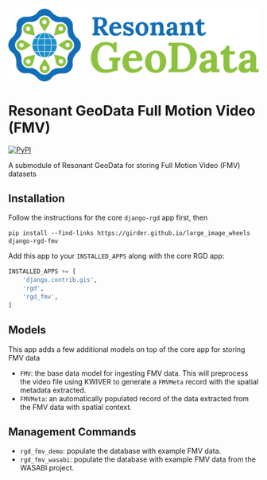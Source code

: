 [![logo](https://raw.githubusercontent.com/ResonantGeoData/ResonantGeoData/main/logos/RGD_Logo.png)](https://github.com/ResonantGeoData/ResonantGeoData/)

# Resonant GeoData Full Motion Video (FMV)

[![PyPI](https://img.shields.io/pypi/v/django-rgd-fmv.svg?logo=python&logoColor=white)](https://pypi.org/project/django-rgd-fmv/)

A submodule of Resonant GeoData for storing Full Motion Video (FMV) datasets


## Installation

Follow the instructions for the core `django-rgd` app first, then

```
pip install --find-links https://girder.github.io/large_image_wheels django-rgd-fmv
```

Add this app to your `INSTALLED_APPS` along with the core RGD app:

```py
INSTALLED_APPS += [
    'django.contrib.gis',
    'rgd',
    'rgd_fmv',
]
```


## Models

This app adds a few additional models on top of the core app for storing FMV data

- `FMV`: the base data model for ingesting FMV data. This will preprocess the video file using KWIVER to generate a `FMVMeta` record with the spatial metadata extracted.
- `FMVMeta`: an automatically populated record of the data extracted from the FMV data with spatial context.

## Management Commands

- `rgd_fmv_demo`: populate the database with example FMV data.
- `rgd_fmv_wasabi`: populate the database with example FMV data from the WASABI project.
